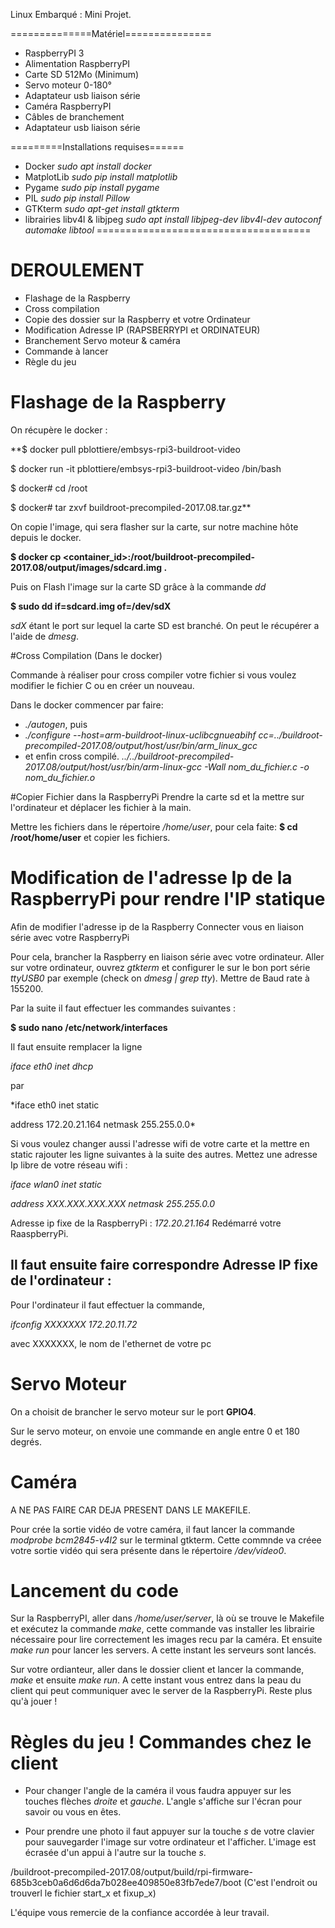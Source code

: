 Linux Embarqué : Mini Projet.

==============Matériel===============
* RaspberryPI 3
* Alimentation RaspberryPI
* Carte SD 512Mo (Minimum)
* Servo moteur 0-180°
* Adaptateur usb liaison série
* Caméra RaspberryPI
* Câbles de branchement
* Adaptateur usb liaison série


=========Installations requises======
* Docker      *sudo apt install docker*
* MatplotLib  *sudo pip install matplotlib*
* Pygame      *sudo pip install pygame*
* PIL         *sudo pip install Pillow*
* GTKterm     *sudo apt-get install gtkterm*
* librairies libv4l & libjpeg *sudo apt install libjpeg-dev libv4l-dev autoconf automake libtool*
=====================================

# DEROULEMENT
* Flashage de la Raspberry
* Cross compilation
* Copie des dossier sur la Raspberry et votre Ordinateur
* Modification Adresse IP (RAPSBERRYPI et ORDINATEUR)
* Branchement Servo moteur & caméra
* Commande à lancer
* Règle du jeu

# Flashage de la Raspberry

On récupère le docker :

**$ docker pull pblottiere/embsys-rpi3-buildroot-video

$ docker run -it pblottiere/embsys-rpi3-buildroot-video /bin/bash

$ docker# cd /root

$ docker# tar zxvf buildroot-precompiled-2017.08.tar.gz**

On copie l'image, qui sera flasher sur la carte, sur notre machine hôte depuis le docker.

**$ docker cp <container_id>:/root/buildroot-precompiled-2017.08/output/images/sdcard.img .**

Puis on Flash l'image sur la carte SD grâce à la commande _dd_

**$ sudo dd if=sdcard.img of=/dev/sdX**

_sdX_ étant le port sur lequel la carte SD est branché. On peut le récupérer a l'aide de _dmesg_.

#Cross Compilation (Dans le docker)

Commande à réaliser pour cross compiler votre fichier si vous voulez modifier le fichier C ou en créer un nouveau.

Dans le docker commencer par faire:
* _./autogen_, puis
* _./configure --host=arm-buildroot-linux-uclibcgnueabihf cc=../buildroot-precompiled-2017.08/output/host/usr/bin/arm_linux_gcc_
* et enfin cross compilé.
*../../buildroot-precompiled-2017.08/output/host/usr/bin/arm-linux-gcc -Wall nom_du_fichier.c -o nom_du_fichier.o*

#Copier Fichier dans la RaspberryPi
Prendre la carte sd et la mettre sur l'ordinateur et déplacer les fichier à la main.

Mettre les fichiers dans le répertoire _/home/user_, pour cela faite:
**$ cd /root/home/user**
et copier les fichiers.  


# Modification de l'adresse Ip de la RaspberryPi pour rendre l'IP statique

Afin de modifier l'adresse ip de la Raspberry
Connecter vous en liaison série avec votre RaspberryPi

Pour cela, brancher la Raspberry en liaison série avec votre ordinateur. Aller sur votre ordinateur, ouvrez _gtkterm_ et configurer le sur le bon port série *ttyUSB0* par exemple (check on _dmesg | grep tty_).
Mettre de Baud rate à 155200.

Par la suite il faut effectuer les commandes suivantes :


**$ sudo nano /etc/network/interfaces**

Il faut ensuite remplacer la ligne

*iface eth0 inet dhcp*

par

*iface eth0 inet static

address 172.20.21.164
netmask 255.255.0.0*

Si vous voulez changer aussi l'adresse wifi de votre carte et la mettre en static rajouter les ligne suivantes à la suite des autres. Mettez une adresse Ip libre de votre réseau wifi :

*iface wlan0 inet static*

*address XXX.XXX.XXX.XXX*
*netmask 255.255.0.0*


Adresse ip fixe de la RaspberryPi : _172.20.21.164_
Redémarré votre RaaspberryPi.


## Il faut ensuite faire correspondre Adresse IP fixe de l'ordinateur :
Pour l'ordinateur il faut effectuer la commande,

*ifconfig XXXXXXX 172.20.11.72*

 avec XXXXXXX, le nom de l'ethernet de votre pc

# Servo Moteur

On a choisit de brancher le servo moteur sur le port **GPIO4**.

Sur le servo moteur, on envoie une commande en angle entre 0 et 180 degrés.

# Caméra
A NE PAS FAIRE CAR DEJA PRESENT DANS LE MAKEFILE.

Pour crée la sortie vidéo de votre caméra, il faut lancer la commande *modprobe bcm2845-v4l2* sur le terminal gtkterm.
Cette commnde va créee votre sortie vidéo qui sera présente dans le répertoire _/dev/video0_.

# Lancement du code

Sur la RaspberryPI, aller dans _/home/user/server_, là où se trouve le Makefile et exécutez la commande *make*, cette commande vas installer les librairie nécessaire pour lire correctement les images recu par la caméra.
Et ensuite *make run* pour lancer les servers.
A cette instant les serveurs sont lancés.

Sur votre ordianteur, aller dans le dossier client et lancer la commande, *make* et ensuite *make run*. A cette instant vous entrez dans la peau du client qui peut communiquer avec le server de la RaspberryPi.
Reste plus qu'à jouer !


# Règles du jeu ! Commandes chez le client

* Pour changer l'angle de la caméra il vous faudra appuyer sur les touches flèches *droite* et *gauche*. L'angle s'affiche sur l'écran pour savoir ou vous en êtes.

* Pour prendre une photo il faut appuyer sur la touche *s* de votre clavier pour sauvegarder l'image sur votre ordinateur et l'afficher. L'image est écrasée d'un appui à l'autre sur la touche *s*.

/buildroot-precompiled-2017.08/output/build/rpi-firmware-685b3ceb0a6d6d6da7b028ee409850e83fb7ede7/boot
(C'est l'endroit ou trouverl le fichier start_x et fixup_x)

L'équipe vous remercie de la confiance accordée à leur travail.
